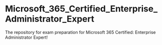 # Microsoft_365_Certified_Enterprise_Administrator_Expert
The repository for exam preparation for Microsoft 365 Certified: Enterprise Administrator Expert!
